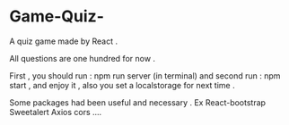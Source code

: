 # Game-Quiz-

A quiz game made by React .

All questions are one hundred for now .

First , you should run : npm run server (in terminal) and second run : npm start , and enjoy it , also you set a localstorage for next time .

Some packages had been useful and necessary . Ex React-bootstrap Sweetalert Axios cors ....